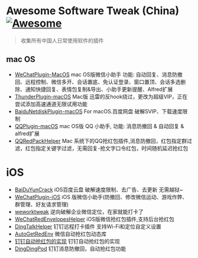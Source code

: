 # Awesome Software Tweak (China) [![Awesome](https://cdn.rawgit.com/sindresorhus/awesome/d7305f38d29fed78fa85652e3a63e154dd8e8829/media/badge.svg)](https://github.com/sindresorhus/awesome)

>  收集所有中国人日常使用软件的插件

## mac OS 

- [WeChatPlugin-MacOS](https://github.com/TKkk-iOSer/WeChatPlugin-MacOS) mac OS版微信小助手 功能: 自动回复、消息防撤回、远程控制、微信多开、会话置底、免认证登录、窗口置顶、会话多选删除、通知快捷回复、表情包复制&导出、小助手更新提醒、Alfred扩展
- [ThunderPlugin-macOS](https://github.com/CodeTips/ThunderPlugin-macOS)  Mac版 迅雷的反hook绕过，更改为超级VIP，正在尝试添加高速通道无限试用功能
- [BaiduNetdiskPlugin-macOS](https://github.com/CodeTips/BaiduNetdiskPlugin-macOS) For macOS.百度网盘 破解SVIP、下载速度限制
- [QQPlugin-macOS](https://github.com/TKkk-iOSer/QQPlugin-macOS) mac OS版 QQ 小助手, 功能: 消息防撤回 & 自动回复 & alfred扩展
- [QQRedPackHelper](https://github.com/AsTryE/QQRedPackHelper) Mac 系统下的QQ抢红包插件,消息防撤回，红包指定群过滤，红包指定关键字过滤，无需回复-抢文字口令红包，时间随机延迟抢红包

# iOS

- [BaiDuYunCrack](https://github.com/sunweiliang/BaiDuYunCrack) iOS百度云盘 破解速度限制、去广告、去更新 无需越狱~
- [WeChatPlugin-iOS](https://github.com/TKkk-iOSer/WeChatPlugin-iOS) iOS 版微信小助手(防撤回、修改微信运动、游戏作弊、群管理、好友请求管理)
- [weworktweak](https://github.com/ssyzh/weworktweak) 逆向破解企业微信定位，在家就能打卡了
- [WeChatRedEnvelopesHelper](https://github.com/kevll/WeChatRedEnvelopesHelper) iOS版微信抢红包插件,支持后台抢红包
- [DingTalkHelper](https://github.com/kevll/DingTalkHelper) 钉钉远程打卡插件 支持Wi-Fi和定位自定义设置
- [AutoGetRedEnv](https://github.com/east520/AutoGetRedEnv) 微信自动抢红包动态库
- [钉钉自动抢红包的实现](https://github.com/yohunl/DingTalkNoJailTweak) 钉钉自动抢红包的实现
-  [DingDingPod](https://github.com/WJustin/DingDingPod) 钉钉消息防撤回，自动抢红包功能


